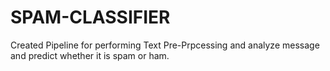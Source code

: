 # SPAM-CLASSIFIER
Created Pipeline for performing Text Pre-Prpcessing and analyze message and predict whether it is spam or ham.
